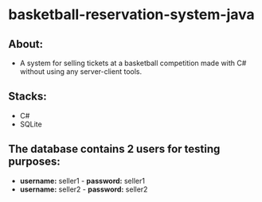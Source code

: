 # basketball-reservation-system-java

## About:
- A system for selling tickets at a basketball competition made with C#
without using any server-client tools.

## Stacks:
- C#
- SQLite

## The database contains 2 users for testing purposes:
- **username:** seller1 - **password:** seller1
- **username:** seller2 - **password:** seller2
